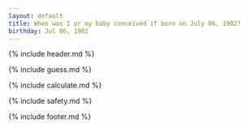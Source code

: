 ```yaml
---
layout: default
title: When was I or my baby conceived if born on July 06, 1902?
birthday: Jul 06, 1902
---
```


{% include header.md %}

{% include guess.md %}

{% include calculate.md %}

{% include safety.md %}

{% include footer.md %}



